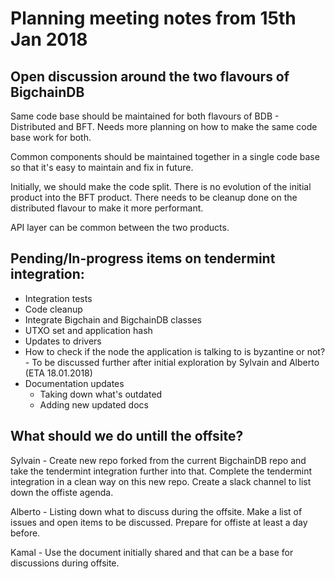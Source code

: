 # Planning meeting notes from 15th Jan 2018

## Open discussion around the two flavours of BigchainDB

Same code base should be maintained for both flavours of BDB - Distributed and BFT.
Needs more planning on how to make the same code base work for both.

Common components should be maintained together in a single code base so that it's easy to maintain and fix in future.

Initially, we should make the code split.
There is no evolution of the initial product into the BFT product.
There needs to be cleanup done on the distributed flavour to make it more performant.

API layer can be common between the two products.

## Pending/In-progress items on tendermint integration:

* Integration tests
* Code cleanup
* Integrate Bigchain and BigchainDB classes
* UTXO set and application hash
* Updates to drivers
* How to check if the node the application is talking to is byzantine or not? - To be discussed further after initial exploration by Sylvain and Alberto (ETA 18.01.2018)
* Documentation updates
    * Taking down what's outdated
    * Adding new updated docs

## What should we do untill the offsite?

Sylvain - Create new repo forked from the current BigchainDB repo and take the tendermint integration further into that. Complete the tendermint integration in a clean way on this new repo.
Create a slack channel to list down the offiste agenda.

Alberto - Listing down what to discuss during the offsite. Make a list of issues and open items to be discussed. Prepare for offiste at least a day before.

Kamal - Use the document initially shared and that can be a base for discussions during offsite.
